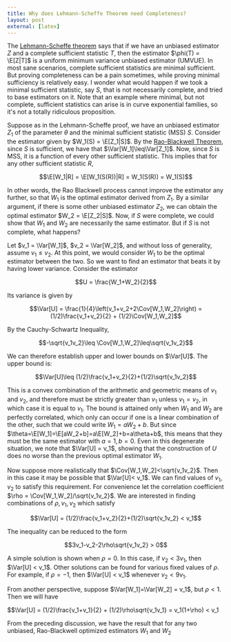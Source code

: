 ```yaml
---
title: Why does Lehmann-Scheffe Theorem need Completeness?
layout: post
external: [latex]
---
```

The [Lehmann-Scheffe theorem](https://en.wikipedia.org/wiki/Lehmann%E2%80%93Scheff%C3%A9_theorem) says that if we have an unbiased estimator $\newcommand{\E}{\mathrm{E}}
\newcommand{\Var}{\mathrm{Var}}
\newcommand{\Cov}{\mathrm{Cov}} Z$ and a complete sufficient statistic $T$, then the estimator $\phi(T) = \E[Z|T]$ is a uniform minimum variance unbiased estimator (UMVUE). In most sane scenarios, complete sufficient statistics are minimal sufficient. But proving completeness can be a pain sometimes, while proving minimal sufficiency is relatively easy. I wonder what would happen if we took a minimal sufficient statistic, say $S$, that is not necessarily complete, and tried to base estimators on it. Note that an example where minimal, but not complete, sufficient statistics can arise is in curve exponential families, so it's not a totally ridiculous proposition.

Suppose as in the Lehmann-Scheffe proof, we have an unbiased estimator $Z_1$ of the parameter $\theta$ and the minimal sufficient statistic (MSS) $S$. Consider the estimator given by $W_1(S) = \E[Z_1|S]$. By the [Rao-Blackwell Theorem](https://en.wikipedia.org/wiki/Rao%E2%80%93Blackwell_theorem), since $S$ is sufficient, we have that $\Var[W_1]\leq\Var[Z_1]$. Now, since $S$ is MSS, it is a function of every other sufficient statistic. This implies that for any other sufficient statistic $R$, 

$$\E[W_1|R] = \E[W_1(S(R))|R] = W_1(S(R)) = W_1(S)$$

In other words, the Rao Blackwell process cannot improve the estimator any further, so that $W_1$ is the optimal estimator derived from $Z_1$. By a similar argument, if there is some other unbiased estimator $Z_2$, we can obtain the optimal estimator $W_2 = \E[Z_2|S]$. Now, if $S$ were complete, we could show that $W_1$ and $W_2$ are necessarily the same estimator. But if $S$ is not complete, what happens?

Let $v_1 = \Var[W_1]$, $v_2 = \Var[W_2]$, and without loss of generality, assume $v_1\leq v_2$. At this point, we would consider $W_1$ to be the optimal estimator between the two. So we want to find an estimator that beats it by having lower variance. Consider the estimator

$$U = \frac{W_1+W_2}{2}$$

Its variance is given by

$$\Var[U] = \frac{1}{4}\left(v_1+v_2+2\Cov[W_1,W_2]\right) = (1/2)\frac{v_1+v_2}{2} + (1/2)\Cov[W_1,W_2]$$

By the Cauchy-Schwartz Inequality, 

$$-\sqrt{v_1v_2}\leq \Cov[W_1,W_2]\leq\sqrt{v_1v_2}$$

We can therefore establish upper and lower bounds on $\Var[U]$. The upper bound is:

$$\Var[U]\leq (1/2)\frac{v_1+v_2}{2}+(1/2)\sqrt{v_1v_2}$$

This is a convex combination of the arithmetic and geometric means of $v_1$ and $v_2$, and therefore must be strictly greater than $v_1$ unless $v_1=v_2$, in which case it is equal to $v_1$. The bound is attained only when $W_1$ and $W_2$ are perfectly correlated, which only can occur if one is a linear combination of the other, such that we could write $W_1=aW_2+b$. But since $\theta=\E[W_1]=\E[aW_2+b]=a\E[W_2]+b=a\theta+b$, this means that they must be the same estimator with $a=1,b=0$. Even in this degenerate situation, we note that $\Var[U] = v_1$, showing that the construction of $U$ does no worse than the previous optimal estimator $W_1$.

Now suppose more realistically that $\Cov[W_1,W_2]<\sqrt{v_1v_2}$. Then in this case it may be possible that $\Var[U]< v_1$. We can find values of $v_1,v_2$ to satisfy this requirement. For convenience let the correlation coefficient $\rho = \Cov[W_1,W_2]/\sqrt{v_1v_2}$. We are interested in finding combinations of $\rho,v_1,v_2$ which satisfy

$$\Var[U]  = (1/2)\frac{v_1+v_2}{2}+(1/2)\sqrt{v_1v_2} < v_1$$

The inequality can be reduced to the form

$$3v_1-v_2-2\rho\sqrt{v_1v_2} > 0$$

A simple solution is shown when $\rho=0$. In this case, if $v_2 < 3v_1$, then $\Var[U] < v_1$. Other solutions can be found for various fixed values of $\rho$. For example, if $\rho=-1$, then $\Var[U] < v_1$ whenever $v_2 < 9v_1$. 

From another perspective, suppose $\Var[W_1]=\Var[W_2] = v_1$, but $\rho<1$. Then we will have

$$\Var[U] = (1/2)\frac{v_1+v_1}{2} + (1/2)\rho\sqrt{v_1v_1} = v_1(1+\rho) < v_1 

From the preceding discussion, we have the result that for any two unbiased, Rao-Blackwell optimized estimators $W_1$ and $W_2$
